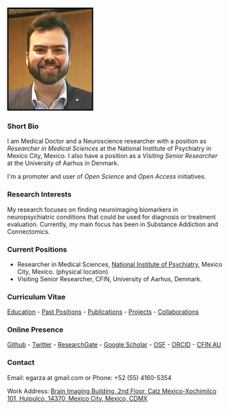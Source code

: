![Eduardo Garza](ed_2016_3.jpg)

### Short Bio
I am Medical Doctor and a Neuroscience researcher with a position as *Researcher in Medical Sciences* at the National Institute of Psychiatry in Mexico City, Mexico. I also have a position as a *Visiting Senior Researcher* at the University of Aarhus in Denmark. 

I'm a promoter and user of *Open Science* and *Open Access* initiatives.

### Research Interests
My research focuses on finding neuroimaging biomarkers in neuropsychiatric conditions that could be used for diagnosis or treatment evaluation. Currently, my main focus has been in Substance Addiction and Connectomics. 

### Current Positions
* Researcher in Medical Sciences, [National Institute of Psychiatry](http://www.inprf.gob.mx), Mexico City, Mexico. (physical location)
* Visiting Senior Researcher, CFIN, University of Aarhus, Denmark.


### Curriculum Vitae
[Education](educ.md) - [Past Positions](pos.md) - [Publications](pub.md) - [Projects](proj.md) - [Collaborations](col.md)

### Online Presence
[Github](https://github.com/egarza) - [Twitter](https://twitter.com/egarzav) - [ResearchGate](https://www.researchgate.net/profile/Eduardo_Garza_Villarreal) - [Google Scholar](https://scholar.google.dk/citations?user=bX502bUAAAAJ&hl=en) - [OSF](https://osf.io/uc6aj/) - [ORCID](https://orcid.org/0000-0003-1381-8648) - [CFIN AU](http://pure.au.dk/portal/en/eduardoa@cfin.au.dk)

### Contact
Email: egarza at gmail.com	or Phone: +52 (55) 4160-5354

Work Address: [Brain Imaging Building, 2nd Floor, Calz México-Xochimilco 101, Huipulco, 14370, Mexico City, Mexico, CDMX](https://goo.gl/maps/2Qy6nTGp6kw) 
